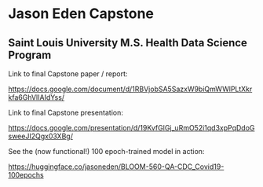 # Jason Eden Capstone
## Saint Louis University M.S. Health Data Science Program

Link to final Capstone paper / report:

https://docs.google.com/document/d/1RBVjobSA5SazxW9biQmWWlPLtXkrkfa6GhVlIAIdYss/ 

Link to final Capstone presentation:

https://docs.google.com/presentation/d/19KvfGlGj_uRmO52i1qd3xpPqDdoGsweeJI2Qgx03XBg/


See the (now functional!) 100 epoch-trained model in action: 

https://huggingface.co/jasoneden/BLOOM-560-QA-CDC_Covid19-100epochs 
